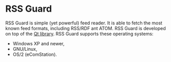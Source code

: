 RSS Guard
=========

RSS Guard is simple (yet powerful) feed reader. It is able to fetch the most known feed formats, including RSS/RDF ant ATOM. RSS Guard is developed on top of the [Qt library](http://qt-project.org/). RSS Guard supports these operating systems:

 * Windows XP and newer,
 * GNU/Linux,
 * OS/2 (eComStation).
